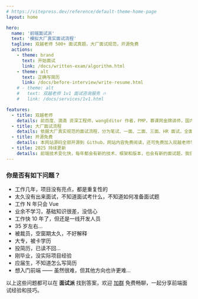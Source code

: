 ```yaml
---
# https://vitepress.dev/reference/default-theme-home-page
layout: home

hero:
  name: '前端面试派'
  text: '模拟大厂真实面试流程'
  tagline: 双越老师 500+ 面试真题，大厂面试规范，开源免费
  actions:
    - theme: brand
      text: 开始面试
      link: /docs/written-exam/algorithm.html
    - theme: alt
      text: 正确写简历
      link: /docs/before-interview/write-resume.html
    # - theme: alt
    #   text: 双越老师 1v1 面试咨询服务 🔥
    #   link: /docs/services/1v1.html

features:
  - title: 双越老师
    details: 前百度、滴滴 资深工程师，wangEditor 作者，PMP，慕课网金牌讲师，国内最早讲解前端面试题的大厂讲师，学员累计 10w 人。
  - title: 大厂面试流程
    details: 依据大厂真实规范的面试流程，分为笔试、一面、二面、三面、HR 面试，全面覆盖每个面试环节，直接开始刷题，无需再自己查找。
  - title: 开源免费
    details: 本网站源码全部开源到 Github，网站内容免费阅读，还可免费加入双越老师学员群，一起交流面试问题和技巧。
  - title: 2025 持续更新
    details: 前端技术变化快，每年都会有新的技术、框架和版本，也会有新的面试题，我们会根据技术变化持续维护，及时更新。
---
```


### 你是否有如下问题？

- 工作几年，项目没有亮点，都是重复性的
- 太久没有出来面试，不知道面试考什么，不知道如何准备面试题
- 工作 N 年只会 Vue
- 业余不学习，基础知识很差，没信心
- 工作快 10 年了，但还是一线开发人员
- 35 岁左右...
- 被裁员，空窗期太久，不好解释
- 大专，被卡学历
- 投简历，已读不回...
- 刚毕业，没实际项目经验
- 应届生，不知道怎么写简历
- 想入门前端 —— 虽然很难，但其他方向也许更难...

以上这些问题都可以在 **面试派** 找到答案，欢迎 [加群](./docs/services/group.md) 免费畅聊，一起分享前端面试经验和技巧。
